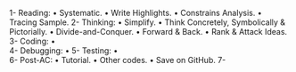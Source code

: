 1- Reading:
    •	Systematic.
    •	Write Highlights.
    •	Constrains Analysis.
    •	Tracing Sample.
2- Thinking:
    •	Simplify.
    •	Think Concretely, Symbolically & Pictorially.
    •	Divide-and-Conquer.
    •	Forward & Back.
    •	Rank & Attack Ideas.
3- Coding:
    •	
4- Debugging:
    • 
5- Testing:
    •	
6- Post-AC:
    •	Tutorial.
    •	Other codes.
    •	Save on GitHub.
7-	
